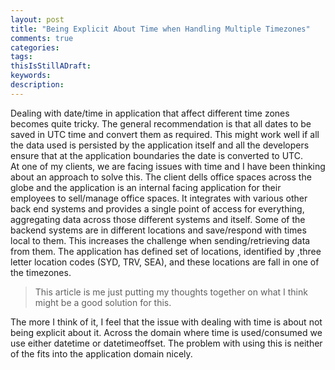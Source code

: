 ```yaml
---
layout: post
title: "Being Explicit About Time when Handling Multiple Timezones"
comments: true
categories: 
tags: 
thisIsStillADraft:
keywords: 
description: 
---
```

Dealing with date/time in application that affect different time zones becomes quite tricky. The general recommendation is that all dates to be saved in UTC time and convert them as required. This might work well if all the data used is persisted by the application itself and all the developers ensure that at the application boundaries the date is converted to UTC.  
At one of my clients, we are facing issues with time and I have been thinking about an approach to solve this. The client dells office spaces across the globe and the application is an internal facing application for their employees to sell/manage office spaces. It integrates with various other back end systems and provides a single point of access for everything, aggregating data across those different  systems and itself. Some of the backend systems are in different locations and  save/respond with times local to them. This increases the challenge when sending/retrieving data from them. The application has defined set of locations, identified by ,three letter location codes (SYD, TRV, SEA), and these locations are fall in one of the timezones. 

> This article is me just putting my thoughts together on what I think might be a good solution for this. 

 The more I think of it, I feel that the issue with dealing with time is about not being explicit about it. Across the domain where time is used/consumed we use either datetime or datetimeoffset. The problem with using this is neither of the fits into the application domain nicely. 
